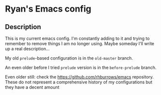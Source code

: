 # Ryan's Emacs config

## Description

This is my current emacs config. I'm constantly adding to it and
trying to remember to remove things I am no longer using. Maybe
someday I'll write up a real description...

My old `prelude`-based configuration is in the `old-master` branch.

An even older before I tried `prelude` version is in the
`before-prelude` branch.

Even older still: check the https://github.com/rhburrows/emacs
repository. These do not represent a comprehensive history of my
configurations but they have a decent amount
